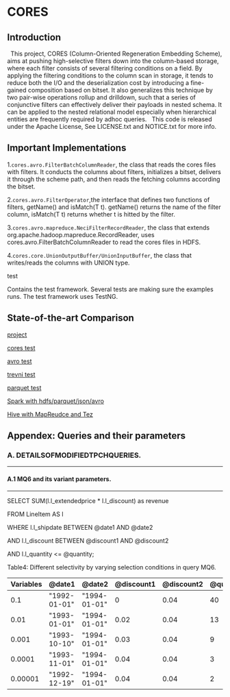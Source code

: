 CORES
=====
Introduction
-----

    This project, CORES (Column-Oriented Regeneration Embedding Scheme), aims at pushing high-selective filters down into the column-based storage, where each filter consists of several filtering conditions on a field. By applying the filtering conditions to the column scan in storage, it tends to reduce both the I/O and the deserialization cost by introducing a fine-gained composition based on bitset. It also generalizes this technique by two pair-wise operations rollup and drilldown, such that a series of conjunctive filters can effectively deliver their payloads in nested schema. It can be applied to the nested relational model especially when hierarchical entities are frequently required by adhoc queries.
    This code is released under the Apache License, See LICENSE.txt and NOTICE.txt for more info.

Important Implementations
-----

1.`cores.avro.FilterBatchColumnReader`, the class that reads the cores files with filters. It conducts the columns about filters, initializes a bitset, delivers it through the scheme path, and then reads the fetching columns according the bitset.

2.`cores.avro.FilterOperator`,the interface that defines two functions of filters, getName() and isMatch(T t). getName() returns the name of the filter column, isMatch(T t) returns whether t is hitted by the filter.

3.`cores.avro.mapreduce.NeciFilterRecordReader`, the class that extends org.apache.hadoop.mapreduce.RecordReader, uses cores.avro.FilterBatchColumnReader to read the cores files in HDFS.

4.`cores.core.UnionOutputBuffer/UnionInputBuffer`, the class that writes/reads the columns with UNION type.

test

Contains the test framework. Several tests are making sure the examples runs. The test framework uses TestNG.

State-of-the-art Comparison
-----

[project](https://github.com/liyang0920/cores "https://github.com/liyang0920/cores")

[cores test](https://github.com/liyang0920/cores/tree/master/avro/src/test/java/local/cores/query "https://github.com/liyang0920/cores/tree/master/avro/src/test/java/local/cores/query")

[avro test](https://github.com/liyang0920/cores/tree/master/avro/src/test/java/local/avro/query "https://github.com/liyang0920/cores/tree/master/avro/src/test/java/local/avro/query")

[trevni test](https://github.com/liyang0920/cores/tree/master/avro/src/test/java/local/trevni/query "https://github.com/liyang0920/cores/tree/master/avro/src/test/java/local/trevni/query")

[parquet test](https://github.com/liyang0920/cores/tree/master/avro/src/test/java/local/parquet/query "https://github.com/liyang0920/cores/tree/master/avro/src/test/java/local/parquet/query")

[Spark with hdfs/parquet/json/avro](https://github.com/lwhay/spark-tpch/tree/parquet/src/main/scala/cores "https://github.com/lwhay/spark-tpch/tree/parquet/src/main/scala/cores")

[Hive with MapReudce and Tez](https://github.com/whulyx/hive-experiment "https://github.com/whulyx/hive-experiment")



Appendex: Queries and their parameters
-----
### A. DETAILSOFMODIFIEDTPCHQUERIES.
-----
#### A.1 MQ6 and its variant parameters.
-----
SELECT SUM(l.l_extendedprice * l.l_discount) as revenue

FROM LineItem AS l

WHERE l.l_shipdate BETWEEN @date1 AND @date2

AND l.l_discount BETWEEN @discount1 AND @discount2

AND l.l_quantity <= @quantity;

Table4: Different selectivity by varying selection conditions in query MQ6.

Variables| @date1| @date2| @discount1| @discount2 |@quantity
--- | --- | --- | --- |--- |---
0.1 |"1992-01-01"| "1994-01-01"| 0 |0.04 |40
0.01 |"1993-01-01"| "1994-01-01"| 0.02| 0.04| 13
0.001| "1993-10-10"| "1994-01-01"| 0.03 |0.04 |9
0.0001| "1993-11-01" |"1994-01-01"| 0.04| 0.04| 3
0.00001| "1992-12-19"| "1994-01-01"| 0.04| 0.04| 2
